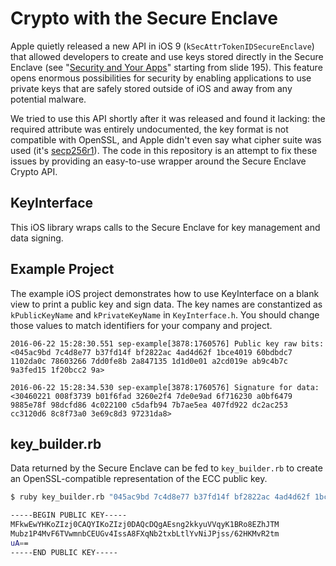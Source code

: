 # Crypto with the Secure Enclave
Apple quietly released a new API in iOS 9 (`kSecAttrTokenIDSecureEnclave`) that allowed developers to create and use keys stored directly in the Secure Enclave (see "[Security and Your Apps](https://developer.apple.com/videos/play/wwdc2015/706/)" starting from slide 195). This feature opens enormous possibilities for security by enabling applications to use private keys that are safely stored outside of iOS and away from any potential malware.

We tried to use this API shortly after it was released and found it lacking: the required attribute was entirely undocumented, the key format is not compatible with OpenSSL, and Apple didn't even say what cipher suite was used (it's [secp256r1](https://www.ietf.org/rfc/rfc5480.txt)). The code in this repository is an attempt to fix these issues by providing an easy-to-use wrapper around the Secure Enclave Crypto API.

## KeyInterface
This iOS library wraps calls to the Secure Enclave for key management and data signing.

## Example Project
The example iOS project demonstrates how to use KeyInterface on a blank view to print a public key and sign data. The key names are constantized as `kPublicKeyName` and `kPrivateKeyName` in `KeyInterface.h`. You should change those values to match identifiers for your company and project.

```
2016-06-22 15:28:30.551 sep-example[3878:1760576] Public key raw bits:
<045ac9bd 7c4d8e77 b37fd14f bf2822ac 4ad4d62f 1bce4019 60bdbdc7 1102da0c 78603266 7dd0fe8b 2a847135 1d1d0e01 a2cd019e ab9c4b7c 9a3fed15 1f20bcc2 9a>  

2016-06-22 15:28:34.530 sep-example[3878:1760576] Signature for data:
<30460221 008f3739 b01f6fad 3260e2f4 7de0e9ad 6f716230 a0bf6479 9885e78f 98dcfd86 4c022100 c5dafb94 7b7ae5ea 407fd922 dc2ac253 cc3120d6 8c8f73a0 3e69c8d3 97231da8>
```

## key_builder.rb
Data returned by the Secure Enclave can be fed to `key_builder.rb` to create an OpenSSL-compatible representation of the ECC public key.

```bash
$ ruby key_builder.rb "045ac9bd 7c4d8e77 b37fd14f bf2822ac 4ad4d62f 1bce4019 60bdbdc7 1102da0c 78603266 7dd0fe8b 2a847135 1d1d0e01 a2cd019e ab9c4b7c 9a3fed15 1f20bcc2 9a"

-----BEGIN PUBLIC KEY-----
MFkwEwYHKoZIzj0CAQYIKoZIzj0DAQcDQgAEsng2kkyuVVqyK1BRo8EZhJTM
Mubz1P4MvF6TVwmnbCEUGv4IssA8FXqNb2txbLtlYvNiJPjss/62HKMvR2tm
uA==
-----END PUBLIC KEY-----
```
